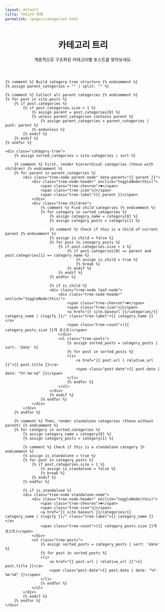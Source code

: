 ```yaml
---
layout: default
title: 카테고리 목록
permalink: /pages/categories.html
---
```


<div class="categories-page">
    <header class="page-header">
        <h1>카테고리 트리</h1>
        <p>계층적으로 구조화된 카테고리별 포스트를 찾아보세요.</p>
    </header>

    {% comment %} Build category tree structure {% endcomment %}
    {% assign parent_categories = "" | split: "" %}

    {% comment %} Collect all parent categories {% endcomment %}
    {% for post in site.posts %}
        {% if post.categories %}
            {% if post.categories.size > 1 %}
                {% assign parent = post.categories[0] %}
                {% unless parent_categories contains parent %}
                    {% assign parent_categories = parent_categories | push: parent %}
                {% endunless %}
            {% endif %}
        {% endif %}
    {% endfor %}

    <div class="category-tree">
        {% assign sorted_categories = site.categories | sort %}

        {% comment %} First, render hierarchical categories (those with children) {% endcomment %}
        {% for parent in parent_categories %}
            <div class="tree-node parent-node" data-parent="{{ parent }}">
                <div class="tree-node-header" onclick="toggleNode(this)">
                    <span class="tree-chevron">▼</span>
                    <span class="tree-icon">📁</span>
                    <span class="tree-label">{{ parent }}</span>
                </div>
                <div class="tree-children">
                    {% comment %} Find child categories {% endcomment %}
                    {% for category in sorted_categories %}
                        {% assign category_name = category[0] %}
                        {% assign category_posts = category[1] %}

                        {% comment %} Check if this is a child of current parent {% endcomment %}
                        {% assign is_child = false %}
                        {% for post in category_posts %}
                            {% if post.categories.size > 1 %}
                                {% if post.categories[0] == parent and post.categories[1] == category_name %}
                                    {% assign is_child = true %}
                                    {% break %}
                                {% endif %}
                            {% endif %}
                        {% endfor %}

                        {% if is_child %}
                        <div class="tree-node leaf-node">
                            <div class="tree-node-header" onclick="toggleNode(this)">
                                <span class="tree-chevron">▼</span>
                                <span class="tree-icon">📄</span>
                                <a href="{{ site.baseurl }}/categories/{{ category_name | slugify }}/" class="tree-label">{{ category_name }}</a>
                                <span class="tree-count">({{ category_posts.size }}개 포스트)</span>
                            </div>
                            <ul class="tree-posts">
                                {% assign sorted_posts = category_posts | sort: 'date' %}
                                {% for post in sorted_posts %}
                                <li>
                                    <a href="{{ post.url | relative_url }}">{{ post.title }}</a>
                                    <span class="post-date">{{ post.date | date: "%Y-%m-%d" }}</span>
                                </li>
                                {% endfor %}
                            </ul>
                        </div>
                        {% endif %}
                    {% endfor %}
                </div>
            </div>
        {% endfor %}

        {% comment %} Then, render standalone categories (those without parent) {% endcomment %}
        {% for category in sorted_categories %}
            {% assign category_name = category[0] %}
            {% assign category_posts = category[1] %}

            {% comment %} Check if this is a standalone category {% endcomment %}
            {% assign is_standalone = true %}
            {% for post in category_posts %}
                {% if post.categories.size > 1 %}
                    {% assign is_standalone = false %}
                    {% break %}
                {% endif %}
            {% endfor %}

            {% if is_standalone %}
            <div class="tree-node standalone-node">
                <div class="tree-node-header" onclick="toggleNode(this)">
                    <span class="tree-chevron">▼</span>
                    <span class="tree-icon">📄</span>
                    <a href="{{ site.baseurl }}/categories/{{ category_name | slugify }}/" class="tree-label">{{ category_name }}</a>
                    <span class="tree-count">({{ category_posts.size }}개 포스트)</span>
                </div>
                <ul class="tree-posts">
                    {% assign sorted_posts = category_posts | sort: 'date' %}
                    {% for post in sorted_posts %}
                    <li>
                        <a href="{{ post.url | relative_url }}">{{ post.title }}</a>
                        <span class="post-date">{{ post.date | date: "%Y-%m-%d" }}</span>
                    </li>
                    {% endfor %}
                </ul>
            </div>
            {% endif %}
        {% endfor %}
    </div>
</div>
